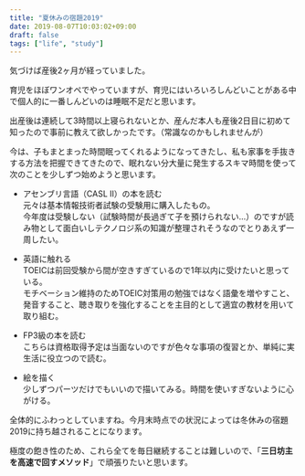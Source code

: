 ```yaml
---
title: "夏休みの宿題2019"
date: 2019-08-07T10:03:02+09:00
draft: false
tags: ["life", "study"]
---
```


気づけば産後2ヶ月が経っていました。<!--more-->

育児をほぼワンオペでやっていますが、育児にはいろいろしんどいことがある中で個人的に一番しんどいのは睡眠不足だと思います。

出産後は連続して3時間以上寝られないとか、産んだ本人も産後2日目に初めて知ったので事前に教えて欲しかったです。（常識なのかもしれませんが）

今は、子もまとまった時間眠ってくれるようになってきたし、私も家事を手抜きする方法を把握できてきたので、眠れない分大量に発生するスキマ時間を使って次のことを少しずつ始めようと思います。

- アセンブリ言語（CASL II）の本を読む  
元々は基本情報技術者試験の受験用に購入したもの。  
今年度は受験しない（試験時間が長過ぎて子を預けられない…）のですが読み物として面白いしテクノロジ系の知識が整理されそうなのでとりあえず一周したい。

- 英語に触れる  
TOEICは前回受験から間が空きすぎているので1年以内に受けたいと思っている。  
モチベーション維持のためTOEIC対策用の勉強ではなく語彙を増やすこと、発音すること、聴き取りを強化することを主目的として適宜の教材を用いて取り組む。

- FP3級の本を読む  
こちらは資格取得予定は当面ないのですが色々な事項の復習とか、単純に実生活に役立つので読む。

- 絵を描く  
少しずつパーツだけでもいいので描いてみる。時間を使いすぎないように心がける。


全体的にふわっとしていますね。今月末時点での状況によっては冬休みの宿題2019に持ち越されることになります。

極度の飽き性のため、これら全てを毎日継続することは難しいので、「**三日坊主を高速で回すメソッド**」で頑張りたいと思います。